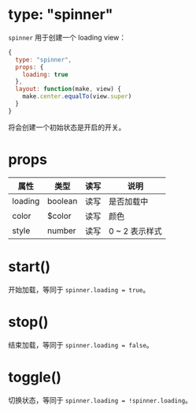 # type: "spinner"

`spinner` 用于创建一个 loading view：

```js
{
  type: "spinner",
  props: {
    loading: true
  },
  layout: function(make, view) {
    make.center.equalTo(view.super)
  }
}
```

将会创建一个初始状态是开启的开关。

# props

属性 | 类型 | 读写 | 说明
---|---|---|---
loading | boolean | 读写 | 是否加载中
color | $color | 读写 | 颜色
style | number | 读写 | 0 ~ 2 表示样式

# start()

开始加载，等同于 `spinner.loading = true`。

# stop()

结束加载，等同于 `spinner.loading = false`。

# toggle()

切换状态，等同于 `spinner.loading = !spinner.loading`。